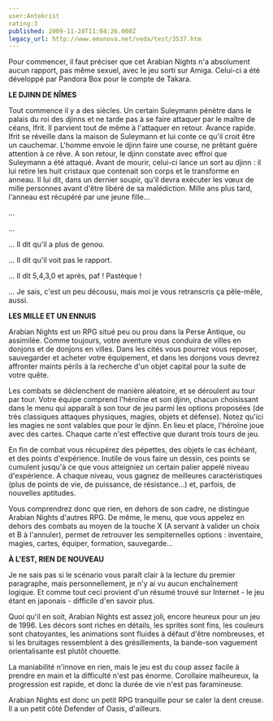```yaml
---
user:Antekrist
rating:3
published: 2009-11-28T11:04:26.000Z
legacy_url: http://www.emunova.net/veda/test/3537.htm
---
```

Pour commencer, il faut préciser que cet Arabian Nights n'a absolument aucun rapport, pas même sexuel, avec le jeu sorti sur Amiga. Celui-ci a été développé par Pandora Box pour le compte de Takara.  

  

**LE DJINN DE NÎMES**  

Tout commence il y a des siècles. Un certain Suleymann pénètre dans le palais du roi des djinns et ne tarde pas à se faire attaquer par le maître de céans, Ifrit. Il parvient tout de même à l'attaquer en retour. Avance rapide. Ifrit se réveille dans la maison de Suleymann et lui conte ce qu'il croit être un cauchemar. L'homme envoie le djinn faire une course, ne prêtant guère attention à ce rêve. A son retour, le djinn constate avec effroi que Suleymann a été attaqué. Avant de mourir, celui-ci lance un sort au djinn : il lui retire les huit cristaux que contenait son corps et le transforme en anneau. Il lui dit, dans un dernier soupir, qu'il devra exécuter les vœux de mille personnes avant d'être libéré de sa malédiction. Mille ans plus tard, l'anneau est récupéré par une jeune fille...  

...  

...  

... Il dit qu'il a plus de genou.   

... Il dit qu'il voit pas le rapport.  

... Il dit 5,4,3,0 et après, paf ! Pastèque !  

... Je sais, c'est un peu décousu, mais moi je vous retranscris ça pêle-mêle, aussi.  

  

**LES MILLE ET UN ENNUIS**  

Arabian Nights est un RPG situé peu ou prou dans la Perse Antique, ou assimilée. Comme toujours, votre aventure vous conduira de villes en donjons et de donjons en villes. Dans les cités vous pourrez vous reposer, sauvegarder et acheter votre équipement, et dans les donjons vous devrez affronter maints périls à la recherche d'un objet capital pour la suite de votre quête.  

Les combats se déclenchent de manière aléatoire, et se déroulent au tour par tour. Votre équipe comprend l'héroïne et son djinn, chacun choisissant dans le menu qui apparaît à son tour de jeu parmi les options proposées (de très classiques attaques physiques, magies, objets et défense). Notez qu'ici les magies ne sont valables que pour le djinn. En lieu et place, l'héroïne joue avec des cartes. Chaque carte n'est effective que durant trois tours de jeu.  

En fin de combat vous récupérez des pépettes, des objets le cas échéant, et des points d'expérience. Inutile de vous faire un dessin, ces points se cumulent jusqu'à ce que vous atteigniez un certain palier appelé niveau d'expérience. A chaque niveau, vous gagnez de meilleures caractéristiques (plus de points de vie, de puissance, de résistance...) et, parfois, de nouvelles aptitudes.  

Vous comprendrez donc que rien, en dehors de son cadre, ne distingue Arabian Nights d'autres RPG. De même, le menu, que vous appelez en dehors des combats au moyen de la touche X (A servant à valider un choix et B à l'annuler), permet de retrouver les sempiternelles options : inventaire, magies, cartes, équiper, formation, sauvegarde...  

  

**À L'EST, RIEN DE NOUVEAU**  

Je ne sais pas si le scénario vous paraît clair à la lecture du premier paragraphe, mais personnellement, je n'y ai vu aucun enchaînement logique. Et comme tout ceci provient d'un résumé trouvé sur Internet - le jeu étant en japonais - difficile d'en savoir plus.  

Quoi qu'il en soit, Arabian Nights est assez joli, encore heureux pour un jeu de 1996\. Les décors sont riches en détails, les sprites sont fins, les couleurs sont chatoyantes, les animations sont fluides à défaut d'être nombreuses, et si les bruitages ressemblent à des grésillements, la bande-son vaguement orientalisante est plutôt chouette.  

La maniabilité n'innove en rien, mais le jeu est du coup assez facile à prendre en main et la difficulté n'est pas énorme. Corollaire malheureux, la progression est rapide, et donc la durée de vie n'est pas faramineuse.  

Arabian Nights est donc un petit RPG tranquille pour se caler la dent creuse. Il a un petit côté Defender of Oasis, d'ailleurs.